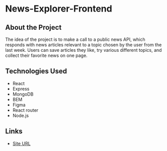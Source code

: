 # News-Explorer-Frontend

## About the Project

The idea of the project is to make a call to a public news API, which responds with news articles relevant to a topic chosen by the user from the last week. Users can save articles they like, try various different topics, and collect their favorite news on one page.

## Technologies Used

- React
- Express
- MongoDB
- BEM
- Figma
- React router
- Node.js

## Links

- [Site URL](https://aw-newsexplorer.wildsurf.net/)

